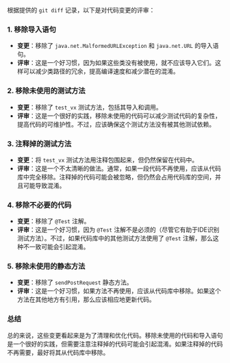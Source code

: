 根据提供的 `git diff` 记录，以下是对代码变更的评审：

### 1. 移除导入语句
- **变更**：移除了 `java.net.MalformedURLException` 和 `java.net.URL` 的导入语句。
- **评审**：这是一个好习惯，因为如果这些类没有被使用，就不应该导入它们。这样可以减少类路径的冗余，提高编译速度和减少潜在的混淆。

### 2. 移除未使用的测试方法
- **变更**：移除了 `test_vx` 测试方法，包括其导入和调用。
- **评审**：这是一个很好的实践，移除未使用的代码可以减少测试代码的复杂性，提高代码的可维护性。不过，应该确保这个测试方法没有被其他测试依赖。

### 3. 注释掉的测试方法
- **变更**：将 `test_vx` 测试方法用注释包围起来，但仍然保留在代码中。
- **评审**：这是一个不太清晰的做法。通常，如果一段代码不再使用，应该从代码库中完全移除。注释掉的代码可能会被忽略，但仍然会占用代码库的空间，并且可能导致混淆。

### 4. 移除不必要的代码
- **变更**：移除了 `@Test` 注解。
- **评审**：这是一个好习惯，因为 `@Test` 注解不是必须的（尽管它有助于IDE识别测试方法）。不过，如果代码库中的其他测试方法使用了 `@Test` 注解，那么这种不一致可能会引起混淆。

### 5. 移除未使用的静态方法
- **变更**：移除了 `sendPostRequest` 静态方法。
- **评审**：这是一个好习惯，如果方法不再使用，应该从代码库中移除。如果这个方法在其他地方有引用，那么应该相应地更新代码。

### 总结
总的来说，这些变更看起来是为了清理和优化代码。移除未使用的代码和导入语句是一个很好的实践，但需要注意注释掉的代码可能会引起混淆。如果注释掉的代码不再需要，最好将其从代码库中移除。